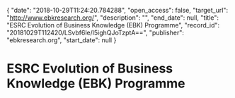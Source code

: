 {
  "date": "2018-10-29T11:24:20.784288", 
  "open_access": false, 
  "target_url": "http://www.ebkresearch.org/", 
  "description": "", 
  "end_date": null, 
  "title": "ESRC Evolution of Business Knowledge (EBK) Programme", 
  "record_id": "20181029T112420/LSvbf6le/l5ighQJoTzptA==", 
  "publisher": "ebkresearch.org", 
  "start_date": null
}

# ESRC Evolution of Business Knowledge (EBK) Programme

